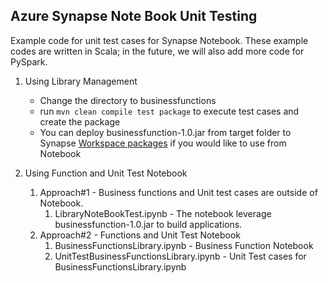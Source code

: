## Azure Synapse Note Book Unit Testing

Example code for unit test cases for Synapse Notebook. These example codes are written in Scala; in the future, we will also add more code for PySpark.

1. Using Library Management

   - Change the directory to businessfunctions
   - run `mvn clean compile test package` to execute test cases and create the package
   - You can deploy businessfunction-1.0.jar from target folder to Synapse [Workspace packages](https://learn.microsoft.com/en-us/azure/synapse-analytics/spark/apache-spark-manage-workspace-packages) if you would like to use from Notebook

2. Using Function and Unit Test Notebook
   1. Approach#1 - Business functions and Unit test cases are outside of Notebook. 
      1. LibraryNoteBookTest.ipynb - The notebook leverage businessfunction-1.0.jar to build applications.
   2. Approach#2 - Functions and Unit Test Notebook
      1. BusinessFunctionsLibrary.ipynb - Business Function Notebook
      2. UnitTestBusinessFunctionsLibrary.ipynb - Unit Test cases for BusinessFunctionsLibrary.ipynb
